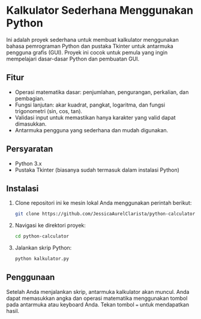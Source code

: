 # Kalkulator Sederhana Menggunakan Python

Ini adalah proyek sederhana untuk membuat kalkulator menggunakan bahasa pemrograman Python dan pustaka Tkinter untuk antarmuka pengguna grafis (GUI). Proyek ini cocok untuk pemula yang ingin mempelajari dasar-dasar Python dan pembuatan GUI.

## Fitur

- Operasi matematika dasar: penjumlahan, pengurangan, perkalian, dan pembagian.
- Fungsi lanjutan: akar kuadrat, pangkat, logaritma, dan fungsi trigonometri (sin, cos, tan).
- Validasi input untuk memastikan hanya karakter yang valid dapat dimasukkan.
- Antarmuka pengguna yang sederhana dan mudah digunakan.

## Persyaratan

- Python 3.x
- Pustaka Tkinter (biasanya sudah termasuk dalam instalasi Python)

## Instalasi

1. Clone repositori ini ke mesin lokal Anda menggunakan perintah berikut:
    ```bash
    git clone https://github.com/JessicaAurelClarista/python-calculator.git
    ```
2. Navigasi ke direktori proyek:
    ```bash
    cd python-calculator
    ```
3. Jalankan skrip Python:
    ```bash
    python kalkulator.py
    ```

## Penggunaan

Setelah Anda menjalankan skrip, antarmuka kalkulator akan muncul. Anda dapat memasukkan angka dan operasi matematika menggunakan tombol pada antarmuka atau keyboard Anda. Tekan tombol `=` untuk mendapatkan hasil.
